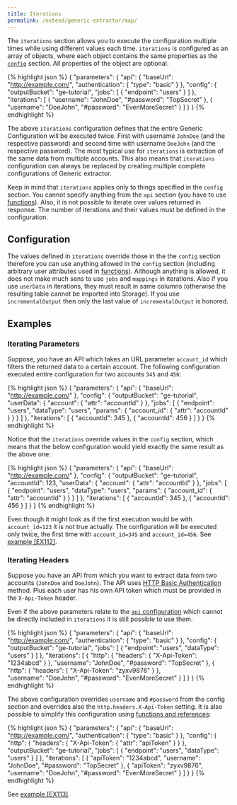 ```yaml
---
title: Iterations
permalink: /extend/generic-extractor/map/
---
```


The `iterations` section allows you to execute the configuration multiple times while using different
values each time. `iterations` is configured as an array of objects, where each object contains the
same properties as the [`config`](/extend/generic-extractor/config/) section. All properties of the object are optional. 

{% highlight json %}
{
    "parameters": {
        "api": {
            "baseUrl": "http://example.com/",
            "authentication": {
                "type": "basic"
            }
        },
        "config": {
            "outputBucket": "ge-tutorial",
            "jobs": [
                {
                    "endpoint": "users"
                }
            ]
        },
        "iterations": [
            {
                "username": "JohnDoe",
                "#password": "TopSecret"
            },
            {
                "username": "DoeJohn",
                "#password": "EvenMoreSecret"
            }
        ]
    }
}
{% endhighlight %}

The above `iterations` configuration defines that the entire Generic Configuration will be executed
twice. First with username `JohnDoe` (and the respective password) and second time with
username `DoeJohn` (and the respective password). The most typical use for `iterations` is extraction of 
the same data from multiple accounts. This also means that `iterations` configuration can always be
replaced by creating multiple complete configurations of Generic extractor.

Keep in mind that `iterations` applies only to things specified in the `config` section. 
You cannot specify anything from the `api` section (you have to use [functions](/extend/generic-extractor/functions/)).
Also, it is not possible to iterate over values returned in response. The number of iterations and their
values must be defined in the configuration.

## Configuration
The values defined in `iterations` override those in the
the `config` section therefore you can use anything allowed in the `config` section (including arbitrary user
attributes used in [functions](/extend/generic-extractor/functions/)). Although anything is allowed, it does not
make much sens to use `jobs` and `mappings` in iterations. Also if you use `userData` in iterations, they
must result in same columns (otherwise the resulting table cannot be imported into Storage). If
you use `incrementalOutput` then only the last value of `incrementalOutput` is honored.

## Examples

### Iterating Parameters
Suppose, you have an API which takes an URL parameter `account_id` which filters the returned data to a
certain account. The following configuration executed entire configuration for two accounts `345` and `456`:

{% highlight json %}
{
    "parameters": {
        "api": {
            "baseUrl": "http://example.com/"
        },
        "config": {
            "outputBucket": "ge-tutorial",
            "userData": {
                "account": {
                    "attr": "accountId"
                }
            },
            "jobs": [
                {
                    "endpoint": "users",
                    "dataType": "users",
                    "params": {
                        "account_id": {
                            "attr": "accountId"
                        }
                    }
                }
            ]
        },
        "iterations": [
            {
                "accountId": 345
            },
            {
                "accountId": 456
            }
        ]
    }
}
{% endhighlight %}

Notice that the `iterations` override values in the `config` section, which means that the 
below configuration would yield exactly the same result as the above one:

{% highlight json %}
{
    "parameters": {
        "api": {
            "baseUrl": "http://example.com/"
        },
        "config": {
            "outputBucket": "ge-tutorial",
            "accountId": 123,
            "userData": {
                "account": {
                    "attr": "accountId"
                }
            },
            "jobs": [
                {
                    "endpoint": "users",
                    "dataType": "users",
                    "params": {
                        "account_id": {
                            "attr": "accountId"
                        }
                    }
                }
            ]
        },
        "iterations": [
            {
                "accountId": 345
            },
            {
                "accountId": 456
            }
        ]
    }
}
{% endhighlight %}

Even though it might look as if the first execution would be with `account_id=123` it is not true actually.
The configuration will be executed only twice, the first time with `account_id=345` and `account_id=456`. 
See [example [EX112]](https://github.com/keboola/generic-extractor/tree/master/doc/examples/112-iterations-params).

### Iterating Headers
Suppose you have an API from which you want to extract data from two accounts (`JohnDoe` and `DoeJohn`). The 
API uses [HTTP Basic Authentication](/extend/generic-extractor/authentication/basic/) method. Plus each user
has his own API token which must be provided in the `X-Api-Token` header. 

Even if the above parameters relate to the [`api` configuration](/extend/generic-extractor/api/) which cannot 
be directly included in `iterations` it is still possible to use them.

{% highlight json %}
{
    "parameters": {
        "api": {
            "baseUrl": "http://example.com/",
            "authentication": {
                "type": "basic"
            }
        },
        "config": {
            "outputBucket": "ge-tutorial",
            "jobs": [
                {
                    "endpoint": "users",
                    "dataType": "users"
                }
            ]
        },
        "iterations": [
            {
                "http": {
                    "headers": {
                        "X-Api-Token": "1234abcd"
                    }
                },
                "username": "JohnDoe",
                "#password": "TopSecret"
            },
            {
                "http": {
                    "headers": {
                        "X-Api-Token": "zyxv9876"
                    }
                },                
                "username": "DoeJohn",
                "#password": "EvenMoreSecret"
            }
        ]
    }
}
{% endhighlight %}

The above configuration overrides `username` and `#password` from the config section and overrides also 
the `http.headers.X-Api-Token` setting. It is also possible to simplify this configuration 
using [functions and references](/extend/generic-extractor/functions/):

{% highlight json %}
{
    "parameters": {
        "api": {
            "baseUrl": "http://example.com/",
            "authentication": {
                "type": "basic"
            }
        },
        "config": {
            "http": {
                "headers": {
                    "X-Api-Token": {
                        "attr": "apiToken"
                    }
                }
            },
            "outputBucket": "ge-tutorial",
            "jobs": [
                {
                    "endpoint": "users",
                    "dataType": "users"
                }
            ]
        },
        "iterations": [
            {
                "apiToken": "1234abcd",
                "username": "JohnDoe",
                "#password": "TopSecret"
            },
            {
                "apiToken": "zyxv9876",
                "username": "DoeJohn",
                "#password": "EvenMoreSecret"
            }
        ]
    }
}
{% endhighlight %}

See [example [EX113]](https://github.com/keboola/generic-extractor/tree/master/doc/examples/113-iterations-headers).
